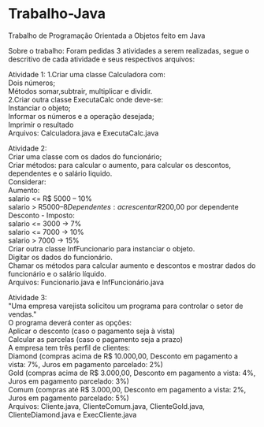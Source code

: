 # Trabalho-Java
Trabalho de Programação Orientada a Objetos feito em Java

Sobre o trabalho:
Foram pedidas 3 atividades a serem realizadas, segue o descritivo de cada atividade e seus respectivos arquivos:

Atividade 1:
1.Criar uma classe Calculadora com:  
    Dois números;  
    Métodos somar,subtrair, multiplicar e dividir.  
2.Criar outra classe ExecutaCalc onde deve-se:  
    Instanciar o objeto;  
    Informar os números e a operação desejada;  
    Imprimir o resultado  
Arquivos: Calculadora.java e ExecutaCalc.java  

Atividade 2:  
Criar uma classe com os dados do funcionário;  
Criar métodos: para calcular o aumento, para calcular os descontos, dependentes e o salário liquido.  
Considerar:  
Aumento:  
    salario <= R$ 5000 – 10%  
    salario > R$5000 – 8%  
Dependentes:  
    acrescentar R$200,00 por dependente  
Desconto - Imposto:  
    salario <= 3000 -> 7%  
    salario <= 7000 -> 10%  
    salario > 7000 -> 15%  
Criar outra classe InfFuncionario para instanciar o objeto.  
Digitar os dados do funcionário.  
Chamar os métodos para calcular aumento e descontos e mostrar dados do funcionário e o salário líquido.  
Arquivos: Funcionario.java e InfFuncionário.java  

Atividade 3:  
"Uma empresa varejista solicitou um programa para controlar o setor de vendas."  
O programa deverá conter as opções:  
    Aplicar o desconto (caso o pagamento seja à vista)  
    Calcular as parcelas (caso o pagamento seja a prazo)  
A empresa tem três perfil de clientes:  
    Diamond (compras acima de R$ 10.000,00, Desconto em pagamento a vista: 7%, Juros em pagamento parcelado: 2%)  
    Gold (compras acima de R$ 3.000,00, Desconto em pagamento a vista: 4%, Juros em pagamento parcelado: 3%)  
    Comum (compras até R$ 3.000,00, Desconto em pagamento a vista: 2%, Juros em pagamento parcelado: 5%)  
Arquivos: Cliente.java, ClienteComum.java, ClienteGold.java, ClienteDiamond.java e ExecCliente.java  
